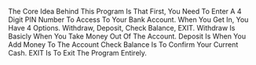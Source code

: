 The Core Idea Behind This Program Is That First, You Need To Enter A 4 Digit PIN Number To Access To Your Bank Account.
When You Get In, You Have 4 Options. Withdraw, Deposit, Check Balance, EXIT.
Withdraw Is Basicly When You Take Money Out Of The Account.
Deposit Is When You Add Money To The Account
Check Balance Is To Confirm Your Current Cash.
EXIT Is To Exit The Program Entirely.
